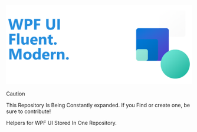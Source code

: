 ![WPF UI](Images/WPFUI.png)

> [!CAUTION]
> This Repository Is Being Constantly expanded. If you Find or create one, be sure to contribute! 

Helpers for WPF UI Stored In One Repository.
